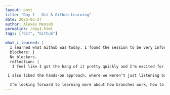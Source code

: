 ```yaml
---
layout: post
title: "Day 1 – Git & Github Learning"
date: 2025-05-27
author: Alexes Mensah
permalink: /day1.html
tags: ["Git", "Github"]

what_i_learned: |
  I learned what Github was today. I found the session to be very informative and engaging! One of the most important takeaways was understanding that a commit acts like a recorded snapshot of the changes made to a file or project. Each commit creates a unique version that developers can refer back to if needed, which is especially helpful when working on large projects or collaborating with others. We practiced creating a repository, making changes, and using commit messages to describe those changes clearly.
  blockers: |
  No blockers.
  reflection: | 
   I feel like I got the hang of it pretty quickly and I'm excited for what's to come. The instructions were clear and concise, which made it easier to follow along and stay engaged. I appreciate how the session broke down the concepts step by step, especially since this was my first time working with Git and GitHub. 

 I also liked the hands-on approach, where we weren’t just listening but actually practicing how to create repositories, make commits, and push changes. That helped me build confidence.

  I’m looking forward to learning more about how branches work, how to collaborate with teammates through pull requests, and how to use GitHub for managing real-world projects. 
---
```

